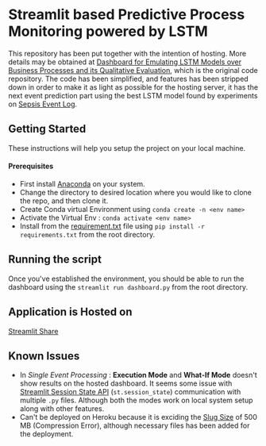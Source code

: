 # Streamlit based Predictive Process Monitoring powered by LSTM

This repository has been put together with the intention of hosting. More details may be obtained at [Dashboard for Emulating LSTM Models over Business Processes and its Qualitative Evaluation](https://github.com/rhnfzl/business-process-dashboard-for-lstm), which is the original code repository. The code has been simplified, and features has been stripped down in order to make it as light as possible for the hosting server, it has the next event prediction part using the best LSTM model found by experiments on [Sepsis Event Log](https://data.4tu.nl/articles/dataset/Sepsis_Cases_-_Event_Log/12707639/1).

## Getting Started

These instructions will help you setup the project on your local machine.

#### Prerequisites

- First install [Anaconda](https://www.anaconda.com/products/individual) on your system.
- Change the directory to desired location where you would like to clone the repo, and then clone it.
- Create Conda virtual Environment using ```conda create -n <env name>```
- Activate the Virtual Env : ```conda activate <env name>```
- Install from the [requirement.txt](https://github.com/rhnfzl/streamlit-predictive-process-monitoring-dashboard-using-lstm/blob/master/requirements.txt) file using ```pip install -r requirements.txt``` from the root directory.

## Running the script

Once you've established the environment, you should be able to run the dashboard using the ```streamlit run dashboard.py``` from the root directory.

## Application is Hosted on

[Streamlit Share](https://share.streamlit.io/rhnfzl/streamlit-predictive-process-monitoring-dashboard-using-lstm/dashboard.py)

## Known Issues

- In *Single Event Processing* : **Execution Mode** and **What-If Mode** doesn't show results on the hosted dashboard. It seems some issue with [Streamlit Session State API](https://docs.streamlit.io/en/stable/session_state_api.html) (```st.session_state```) communication with multiple ```.py``` files. Although both the modes work on local system setup along with other features.
- Can't be deployed on Heroku because it is exciding the [Slug Size](https://devcenter.heroku.com/articles/slug-compiler#slug-size) of 500 MB (Compression Error), although necessary files has been added for the deployment.

